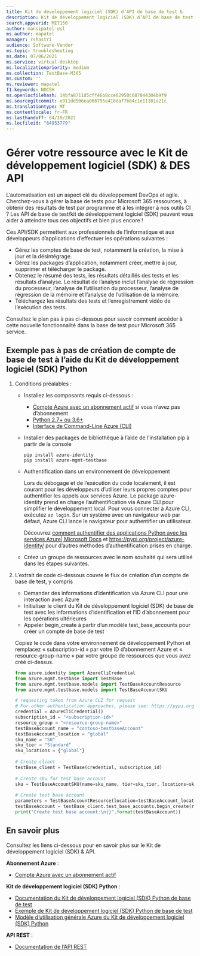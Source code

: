 ```yaml
---
title: Kit de développement logiciel (SDK) d’API de base de test &
description: Kit de développement logiciel (SDK) d’API de base de test &
search.appverid: MET150
author: mansipatel-usl
ms.author: mapatel
manager: rshastri
audience: Software-Vendor
ms.topic: troubleshooting
ms.date: 07/06/2021
ms.service: virtual-desktop
ms.localizationpriority: medium
ms.collection: TestBase-M365
ms.custom: ''
ms.reviewer: mapatel
f1.keywords: NOCSH
ms.openlocfilehash: 14bfa8711d5cff46b8cce02950c087844384b9f9
ms.sourcegitcommit: e911dd506ea066795e418daf7b84c1e11381a21c
ms.translationtype: MT
ms.contentlocale: fr-FR
ms.lasthandoff: 04/19/2022
ms.locfileid: "64953779"
---
```

# <a name="manage-your-resource-with-sdk--apis"></a>Gérer votre ressource avec le Kit de développement logiciel (SDK) & DES API

L’automatisation est un aspect clé du développement DevOps et agile. Cherchez-vous à gérer la base de tests pour Microsoft 365 ressources, à obtenir des résultats de test par programme et à les intégrer à nos outils CI ? Les API de base de test/kit de développement logiciel (SDK) peuvent vous aider à atteindre tous ces objectifs et bien plus encore !

Ces API/SDK permettent aux professionnels de l’informatique et aux développeurs d’applications d’effectuer les opérations suivantes :

- Gérez les comptes de base de test, notamment la création, la mise à jour et la désintégrage.
- Gérez les packages d’application, notamment créer, mettre à jour, supprimer et télécharger le package.
- Obtenez le résumé des tests, les résultats détaillés des tests et les résultats d’analyse. Le résultat de l’analyse inclut l’analyse de régression du processeur, l’analyse de l’utilisation du processeur, l’analyse de régression de la mémoire et l’analyse de l’utilisation de la mémoire.
- Téléchargez les résultats des tests et l’enregistrement vidéo de l’exécution des tests.

Consultez le plan pas à pas ci-dessous pour savoir comment accéder à cette nouvelle fonctionnalité dans la base de test pour Microsoft 365 service.

## <a name="a-step-by-step-example-of-test-base-account-creation-by-using-python-sdk"></a>Exemple pas à pas de création de compte de base de test à l’aide du Kit de développement logiciel (SDK) Python

1. Conditions préalables :

   - Installez les composants requis ci-dessous :

     - [Compte Azure avec un abonnement actif](https://azure.microsoft.com/free/?utm_source=campaign&utm_campaign=python-dev-center&mktingSource=environment-setup) si vous n’avez pas d’abonnement
     - [Python 2.7+ ou 3.6+](https://www.python.org/downloads)
     - [Interface de Command-Line Azure (CLI)](/cli/azure/install-azure-cli)

   - Installer des packages de bibliothèque à l’aide de l’installation pip à partir de la console

     ```console
     pip install azure-identity
     pip install azure-mgmt-testbase
     ```

   - Authentification dans un environnement de développement

     Lors du débogage et de l’exécution du code localement, il est courant pour les développeurs d’utiliser leurs propres comptes pour authentifier les appels aux services Azure. Le package azure-identity prend en charge l’authentification via Azure CLI pour simplifier le développement local. Pour vous connecter à Azure CLI, exécutez `az login`. Sur un système avec un navigateur web par défaut, Azure CLI lance le navigateur pour authentifier un utilisateur.

     Découvrez [comment authentifier des applications Python avec les services Azure| Microsoft Docs](/azure/developer/python/azure-sdk-authenticate) et <https://pypi.org/project/azure-identity/> pour d’autres méthodes d’authentification prises en charge.

   - Créez un groupe de ressources avec le nom souhaité qui sera utilisé dans les étapes suivantes.

2. L’extrait de code ci-dessous couvre le flux de création d’un compte de base de test, y compris

   - Demander des informations d’identification via Azure CLI pour une interaction avec Azure
   - Initialiser le client du Kit de développement logiciel (SDK) de base de test avec les informations d’identification et l’ID d’abonnement pour les opérations ultérieures
   - Appeler begin_create à partir d’un modèle test_base_accounts pour créer un compte de base de test

   Copiez le code dans votre environnement de développement Python et remplacez « subscription-id » par votre ID d’abonnement Azure et « resource-group-name » par votre groupe de ressources que vous avez créé ci-dessus.

   ```python
   from azure.identity import AzureCliCredential
   from azure.mgmt.testbase import TestBase
   from azure.mgmt.testbase.models import TestBaseAccountResource
   from azure.mgmt.testbase.models import TestBaseAccountSKU

   # requesting token from Azure CLI for request
   # For other authentication approaches, please see: https://pypi.org/project/azure-identity/
   credential = AzureCliCredential()
   subscription_id = "<subscription-id>"
   resource_group = "<resource-group-name>"
   testBaseAccount_name = "contoso-testbaseAccount"
   testBaseAccount_location = "global"
   sku_name = "S0"
   sku_tier = "Standard"
   sku_locations = {"global"}
  
   # Create client
   testBase_client = TestBase(credential, subscription_id)
  
   # Create sku for test base account
   sku = TestBaseAccountSKU(name=sku_name, tier=sku_tier, locations=sku_locations)
  
   # Create test base account
   parameters = TestBaseAccountResource(location=testBaseAccount_location, sku=sku)
   testBaseAccount = testBase_client.test_base_accounts.begin_create(resource_group, testBaseAccount_name, parameters).result()
   print("Create test base account:\n{}".format(testBaseAccount))
   ```

## <a name="learn-more"></a>En savoir plus

Consultez les liens ci-dessous pour en savoir plus sur le Kit de développement logiciel (SDK) & API.

**Abonnement Azure** :

- [Compte Azure avec un abonnement actif](https://azure.microsoft.com/free/?utm_source=campaign&utm_campaign=python-dev-center&mktingSource=environment-setup)

**Kit de développement logiciel (SDK) Python** :

- [Documentation du Kit de développement logiciel (SDK) Python de base de test](/python/api/overview/azure/mgmt-testbase-readme)
- [Exemple de Kit de développement logiciel (SDK) Python de base de test](https://aka.ms/testbase-sample-py)
- [Modèle d’utilisation générale Azure du Kit de développement logiciel (SDK) Python](/azure/developer/python/azure-sdk-overview#provision-and-manage-azure-resources-with-management-libraries)

**API REST** :

- [Documentation de l’API REST](https://aka.ms/testbase-api)
